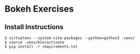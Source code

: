 
# Bokeh Exercises

## Install Instructions

```
$ virtualenv --system-site-packages --python=python3 .venv/
$ source .venv/bin/activate
$ pip install -r requirements.txt
```